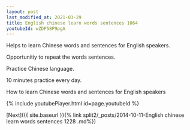 ```yaml
---
layout: post
last_modified_at: 2021-03-29
title: English chinese learn words sentences 1064 
youtubeId: wZDP58P9pgA
---
```

 
 
Helps to learn Chinese words and sentences for English speakers.

Opportunitiy to repeat the words sentences. 

Practice Chinese language. 
 
10 minutes practice every day. 
 
How to learn Chinese words and sentences for English speakers 
 
{% include youtubePlayer.html id=page.youtubeId %}
 
 
[Next]({{ site.baseurl }}{% link  split2/_posts/2014-10-11-English chinese learn words sentences 1228 .md%})
 
